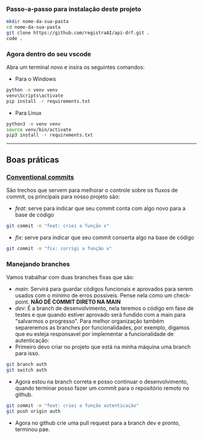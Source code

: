 ### Passo-a-passo para instalação deste projeto
```bash
mkdir nome-da-sua-pasta
cd nome-da-sua-pasta
git clone https://github.com/registraAI/api-drf.git .
code .
```

### Agora dentro do seu vscode
Abra um terminal novo e insira os seguintes comandos:
- Para o Windows
```bash
python -m venv venv
venv\Scripts\activate
pip install -r requirements.txt
```
- Para Linux
```bash
python3 -m venv venv
source venv/bin/activate
pip3 install -r requirements.txt
```
___
## Boas práticas
### [Conventional commits](https://www.conventionalcommits.org/pt-br/v1.0.0/#resumo)
São trechos que servem para melhorar o controle sobre os fluxos de commit, os principais para nosso projeto são:
- *feat*: serve para indicar que seu commit conta com algo novo para a base de código
```bash
git commit -m "feat: criei a função x"
```
- *fix*: serve para indicar que seu commit conserta algo na base de código
```bash
git commit -m "fix: corrigi a função x"
```
### Manejando branches
Vamos trabalhar com duas branches fixas que são:
- *main*: Servirá para guardar códigos funcionais e aprovados para serem usados com o minimo de erros possiveis. Pense nela como um check-point. **NÃO DÊ COMMIT DIRETO NA MAIN**
- *dev*: É a branch de desenvolvimento, nela teremos o código em fase de testes e que quando estiver aprovado será fundido com a main para "salvarmos o progresso".
Para melhor organização também separeremos as branches por funcionalidades, por exemplo, digamos que eu esteja responsavel por implementar a funcionalidade de autenticação:
- Primeiro devo criar no projeto que está na minha máquina uma branch para isso.
```bash
git branch auth
git switch auth
```
- Agora estou na branch correta e posso continuar o desenvolvimento, quando terminar posso fazer um commit para o repositório remoto no github.
```bash
git commit -m "feat: criei a função autenticação"
git push origin auth
```
- Agora no github crie uma pull request para a branch dev e pronto, terminou pae.